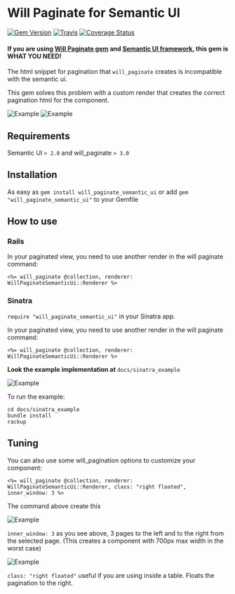 # Will Paginate for Semantic UI

[![Gem Version](https://badge.fury.io/rb/will_paginate_semantic_ui.svg)](http://badge.fury.io/rb/will_paginate_semantic_ui) [![Travis](https://api.travis-ci.org/rafaelbiriba/will_paginate_semantic_ui.svg?branch=master)](https://travis-ci.org/rafaelbiriba/will_paginate_semantic_ui) [![Coverage Status](https://coveralls.io/repos/rafaelbiriba/will_paginate_semantic_ui/badge.svg?branch=master)](https://coveralls.io/r/rafaelbiriba/will_paginate_semantic_ui?branch=master)

#### If you are using [Will Paginate gem](https://github.com/mislav/will_paginate) and [Semantic UI framework](http://semantic-ui.com/), this gem is WHAT YOU NEED!

The html snippet for pagination that `will_paginate` creates is incompatible with the semantic ui.

This gem solves this problem with a custom render that creates the correct pagination html for the component.

![Example](https://raw.githubusercontent.com/rafaelbiriba/will_paginate_semantic_ui/master/docs/example1.png)
![Example](https://raw.githubusercontent.com/rafaelbiriba/will_paginate_semantic_ui/master/docs/example2.png)

## Requirements

Semantic UI `> 2.0` and will_paginate `> 3.0`

## Installation

As easy as `gem install will_paginate_semantic_ui` or add `gem "will_paginate_semantic_ui"` to your Gemfile

## How to use

### Rails

In your paginated view, you need to use another render in the will paginate command:

`<%= will_paginate @collection, renderer: WillPaginateSemanticUi::Renderer %>`

### Sinatra

 `require "will_paginate_semantic_ui"` in your Sinatra app.

In your paginated view, you need to use another render in the will paginate command:

`<%= will_paginate @collection, renderer: WillPaginateSemanticUi::Renderer %>`

**Look the example implementation at** `docs/sinatra_example`

![Example](https://raw.githubusercontent.com/rafaelbiriba/will_paginate_semantic_ui/master/docs/example_sinatra.png)

To run the example:

```
cd docs/sinatra_example
bundle install
rackup
```

## Tuning

You can also use some will_pagination options to customize your component:

`<%= will_paginate @collection, renderer: WillPaginateSemanticUi::Renderer, class: "right floated", inner_window: 3 %>
`

The command above create this

![Example](https://raw.githubusercontent.com/rafaelbiriba/will_paginate_semantic_ui/master/docs/example1.png)

`inner_window: 3` as you see above, 3 pages to the left and to the right from the selected page. (This creates a component with 700px max width in the worst case)

![Example](https://raw.githubusercontent.com/rafaelbiriba/will_paginate_semantic_ui/master/docs/example3.png)

`class: "right floated"` useful if you are using inside a table. Floats the pagination to the right.
